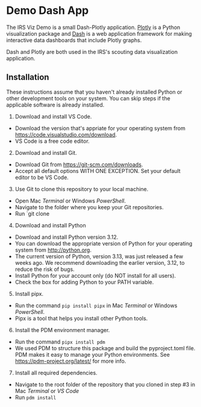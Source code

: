 # Demo Dash App

The IRS Viz Demo is a small Dash-Plotly application.
[Plotly](https://plotly.com/python/) is a Python visualization package and
[Dash](https://dash.plotly.com/) is a web application framework for making
interactive data dashboards that include Plotly graphs.

Dash and Plotly are both used in the IRS's scouting data visualization
application.

## Installation
These instructions assume that you haven't already installed Python or other development tools on your system. You can skip steps if the applicable software is already installed.

1. Download and install VS Code.
  * Download the version that's appriate for your operating system from https://code.visualstudio.com/download.
  * VS Code is a free code editor.
2. Download and install Git.
  * Download Git from https://git-scm.com/downloads.
  * Accept all default options WITH ONE EXCEPTION. Set your default editor to be VS Code.
3. Use Git to clone this repository to your local machine.
  * Open Mac *Terminal* or Windows *PowerShell*.
  * Navigate to the folder where you keep your Git repositories.
  * Run `git clone 
4. Download and install Python
  * Download and install Python version 3.12.
  * You can download the appropriate version of Python for your operating
    system from http://python.org.
  * The current version of Python, version 3.13, was just released a few weeks ago.
    We recommend downloading the earlier version, 3.12, to reduce the risk of bugs.
  * Install Python for your account only (do NOT install for all users).
  * Check the box for adding Python to your PATH variable.
5. Install pipx.
  * Run the command `pip install pipx` in Mac *Terminal* or Windows *PowerShell*.
  * Pipx is a tool that helps you install other Python tools.
6. Install the PDM environment manager.
  * Run the command `pipx install pdm`
  * We used PDM to structure this package and build the pyproject.toml file.
    PDM makes it easy to manage your Python environments. See
    https://pdm-project.org/latest/ for more info.
7. Install all required dependencies. 
  * Navigate to the root folder of the repository that you cloned in step #3 in Mac *Terminal* or *VS Code*
  * Run `pdm install`